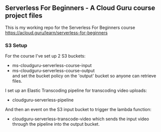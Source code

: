 ## Serverless For Beginners - A Cloud Guru course project files

This is my working repo for the Serverless For Beginners course https://acloud.guru/learn/serverless-for-beginners  

### S3 Setup  
For the course I've set up 2 S3 buckets:
- ms-cloudguru-serverless-course-input
- ms-cloudguru-serverless-course-output  
and set the bucket policy on the 'output' bucket so anyone can retrieve files.

I set up an Elastic Transcoding pipeline for transcoding video uploads:
- cloudguru-serverless-pipeline

And then an event on the S3 input bucket to trigger the lambda function:
- cloudguru-serverless-transcode-video
which sends the input video through the pipeline into the output bucket.
